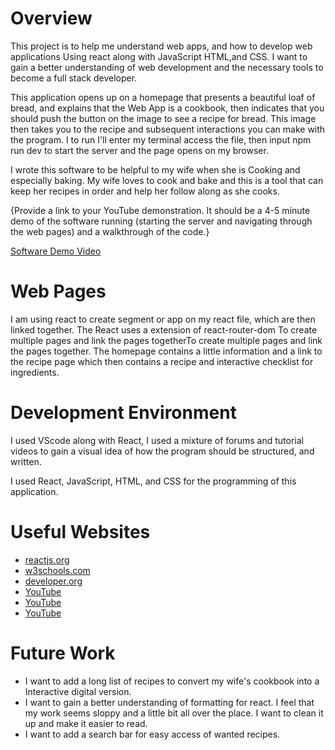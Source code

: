 # Overview

This project is to help me understand web apps, and how to develop web applications Using react along with JavaScript HTML,and CSS. I want to gain a better understanding of web development and the necessary tools to become a full stack developer.  

This application opens up on a homepage that presents a beautiful loaf of bread, and explains that the Web App is a cookbook, then indicates that you should push the button on the image to see a recipe for bread. This image then takes you to the recipe and subsequent interactions you can make with the program. I to run I'll enter my terminal access the file, then input npm run dev to start the server and the page opens on my browser.

I wrote this software to be helpful to my wife when she is Cooking and especially baking. My wife loves to cook and bake and this is a tool that can keep her recipes in order and help her follow along as she cooks. 

{Provide a link to your YouTube demonstration.  It should be a 4-5 minute demo of the software running (starting the server and navigating through the web pages) and a walkthrough of the code.}

[Software Demo Video](http://youtube.link.goes.here)

# Web Pages

 I am using react to create segment or app on my react file, which are then linked together. The React uses a extension of react-router-dom To create multiple pages and link the pages togetherTo create multiple pages and link the pages together. The homepage contains a little information and a link to the recipe page which then contains a recipe and interactive checklist for ingredients. 

# Development Environment

I used VScode along with React, I used a mixture of forums and tutorial videos to gain a visual idea of how the program should be structured, and written. 

I used React, JavaScript, HTML, and CSS for the programming of this application.

# Useful Websites

* [reactjs.org](https://legacy.reactjs.org/tutorial/tutorial.html)
* [w3schools.com](https://www.w3schools.com/REACT/DEFAULT.ASP)
* [developer.org](https://developer.mozilla.org/en-US/docs/Learn/Tools_and_testing/Client-side_JavaScript_frameworks/React_getting_started)
* [YouTube](https://www.youtube.com/watch?v=TWz4TjSssbg&t=751s)
* [YouTube](https://www.youtube.com/watch?v=QwarZBtFoFA)
* [YouTube](https://www.youtube.com/watch?v=hn80mWvP-9g)

# Future Work

* I want to add a long list of recipes to convert my wife's cookbook into a Interactive digital version. 
* I want to gain a better understanding of formatting for react. I feel that my work seems sloppy and a little bit all over the place. I want to clean it up and make it easier to read. 
* I want to add a search bar for easy access of wanted recipes.